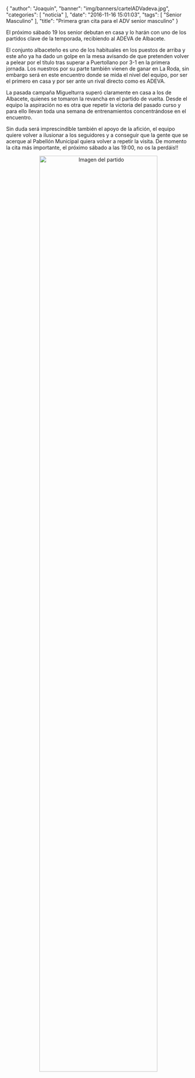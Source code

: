 {
  "author": "Joaquín", 
  "banner": "img/banners/cartelADVadeva.jpg", 
  "categories": [
    "noticia"
  ], 
  "date": "2016-11-16 15:01:03", 
  "tags": [
    "Senior Masculino"
  ], 
  "title": "Primera gran cita para el ADV senior masculino"
}

El próximo sábado 19 los senior debutan en casa y lo harán con uno de los partidos clave de la temporada, recibiendo al ADEVA de Albacete.

El conjunto albaceteño es uno de los habituales en los puestos de arriba y este año ya ha dado un golpe en la mesa avisando de que pretenden volver a pelear por el título tras superar a Puertollano por 3-1 en la primera jornada. Los nuestros por su parte también vienen de ganar en La Roda, sin embargo será en este encuentro donde se mida el nivel del equipo, por ser el primero en casa y por ser ante un rival directo como es ADEVA.

La pasada campaña Miguelturra superó claramente en casa a los de Albacete, quienes se tomaron la revancha en el partido de vuelta. Desde el equipo la aspiración no es otra que repetir la victoria del pasado curso y para ello llevan toda una semana de entrenamientos concentrándose en el encuentro.

Sin duda será imprescindible también el apoyo de la afición, el equipo quiere volver a ilusionar a los seguidores y a conseguir que la gente que se acerque al Pabellón Municipal quiera volver a repetir la visita. De momento la cita más importante, el próximo sábado a las 19:00, no os la perdáis!!

<center>
<a target="_new" href="http://www.advmiguelturra.org/img/banners/cartelADVadeva.jpg"> 
<img alt="Imagen del partido" width="80%" align="center" src="http://www.advmiguelturra.org/img/banners/cartelADVadeva.jpg"/> </a> </center>

